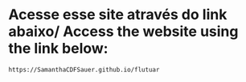 # Acesse esse site através do link abaixo/ Access the website using the link below:

```
https://SamanthaCDFSauer.github.io/flutuar
```
